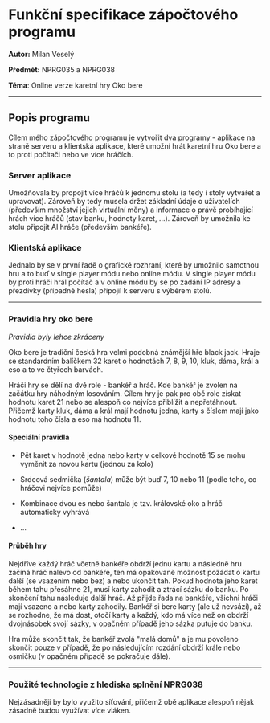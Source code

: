 # Funkční specifikace zápočtového programu

**Autor:** Milan Veselý

**Předmět:** NPRG035 a NPRG038

**Téma**: Online verze karetní hry Oko bere

---

## Popis programu

Cílem mého zápočtového programu je vytvořit dva programy - aplikace na straně serveru a klientská aplikace, které umožní
hrát karetní hru Oko bere a to proti počítači nebo ve více hráčích.

### Server aplikace

Umožňovala by propojit více hráčů k jednomu stolu (a tedy i stoly vytvářet a upravovat). Zároveň by tedy musela držet
základní údaje o uživatelích (především množství jejich virtuální měny) a informace o právě probíhající hrách více
hráčů (stav banku, hodnoty karet, ...). Zároveň by umožnila ke stolu připojit AI hráče (především bankéře).

### Klientská aplikace

Jednalo by se v první řadě o grafické rozhraní, které by umožnilo samotnou hru a to buď v single player módu nebo online
módu. V single player módu by proti hráči hrál počítač a v online módu by se po zadání IP adresy a přezdívky (případně
hesla) připojil k serveru s výběrem stolů.

---

### Pravidla hry oko bere

*Pravidla byly lehce zkráceny*

Oko bere je tradiční česká hra velmi podobná známější hře black jack. Hraje se standardním balíčkem 32 karet o hodnotách
7, 8, 9, 10, kluk, dáma, král a eso a to ve čtyřech barvách.

Hráči hry se dělí na dvě role - bankéř a hráč. Kde bankéř je zvolen na začátku hry náhodným losováním. Cílem hry je pak
pro obě role získat hodnotu karet 21 nebo se alespoň co nejvíce přiblížit a nepřetáhnout. Přičemž karty kluk, dáma a
král mají hodnotu jedna, karty s číslem mají jako hodnotu toho čísla a eso má hodnotu 11.

#### Speciální pravidla

* Pět karet v hodnotě jedna nebo karty v celkové hodnotě 15 se mohu vyměnit za novou kartu (jednou za kolo)

* Srdcová sedmička (*šantala*) může být buď 7, 10 nebo 11 (podle toho, co hráčovi nejvíce pomůže)

* Kombinace dvou es nebo šantala je tzv. královské oko a hráč automaticky vyhrává

* ...

#### Průběh hry

Nejdříve každý hráč včetně bankéře obdrží jednu kartu a následně hru začíná hráč nalevo od bankéře, ten má opakovaně
možnost požádat o kartu další (se vsazením nebo bez) a nebo ukončit tah. Pokud hodnota jeho karet během tahu přesáhne
21, musí karty zahodit a ztrácí sázku do banku. Po skončení tahu následuje další hráč. Až přijde řada na bankéře,
všichni hráči mají vsazeno a nebo karty zahodily. Bankéř si bere karty (ale už nevsází), až se rozhodne, že má dost,
otočí karty a každý, kdo má více než on obdrží dvojnásobek svojí sázky, v opačném případě jeho sázka putuje do banku.

Hra může skončit tak, že bankéř zvolá "malá domů" a je mu povoleno skončit pouze v případě, že po následujícím rozdání
obdrží krále nebo osmičku (v opačném případě se pokračuje dále).

---

### Použité technologie z hlediska splnění NPRG038

Nejzásadněji by bylo využito síťování, přičemž obě aplikace alespoň nějak zásadně budou využívat více vláken.
